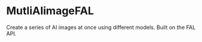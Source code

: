 # MutliAIimageFAL
Create a series of AI images at once using different models. Built on the FAL API.
